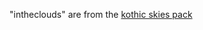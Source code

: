 "intheclouds" are from the [kothic skies pack](https://www.quaddicted.com/webarchive/kell.quaddicted.com/skyboxes.html)
